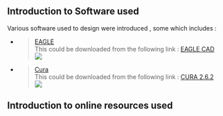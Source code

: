 ## Introduction to Software used 
 
 Various software used to design were introduced , some which includes : <br/>
  * > [EAGLE](https://en.wikipedia.org/wiki/EAGLE_(program)) <br/>
          This could be downloaded from the following link : [EAGLE CAD](https://www.autodesk.com/products/eagle/free-download) <br/>
          <img src="http://jitheeshk.github.io/software.github.io/Screenshot (24).png">
  * > [Cura](https://ultimaker.com/en/blog/49795-introducing-cura-26) <br/>
          This could be downloaded from the following link : [CURA 2.6.2](https://ultimaker.com/en/products/cura-software) <br/>
          <img src="http://jitheeshk.github.io/software.github.io/Screenshot (23).png">
          
## Introduction to online resources used 
